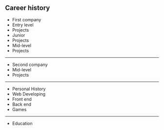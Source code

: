 ## Career history

- First company
- Entry level
- Projects
- Junior
- Projects
- Mid-level
- Projects

---

- Second company
- Mid-level
- Projects

---

- Personal History
- Web Developing
- Front end
- Back end
- Games

---

- Education
